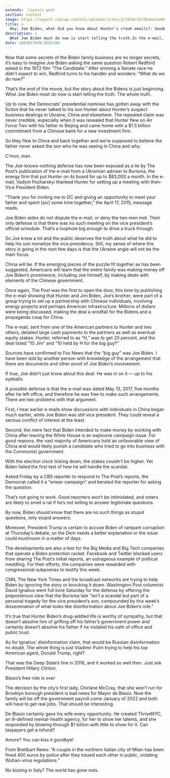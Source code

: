 ```yaml
--- 
extends: _layouts.post 
section: content 
image: https://nypost.com/wp-content/uploads/sites/2/2020/10/ObamaJoeHunter.jpg?quality=90&strip=all&w=1200 
title: > 
  Hey, Joe Biden, what did you know about Hunter’s crook emails?: Goodwin 
description: > 
  What Joe Biden must do now is start telling the truth.In the e-mail, Vadym Pozharskyi thanked Hunter for setting up a meeting with then-Vice President Biden.Joe Biden aides do not dispute the e-mail, or deny the two men met.I have been told by another person with knowledge of the arrangement that there are documents and other proof of Joe Biden’s involvement.First, I hear earlier e-mails show discussions with individuals in China began much earlier, while Joe Biden was still vice president. 
date: 1603027649.9202106 
--- 
```

Now that some secrets of the Biden family business are no longer secrets, it’s easy to imagine Joe Biden asking the same question Robert Redford asked in the 1972 film “The Candidate.” After winning a Senate race he didn’t expect to win, Redford turns to his handler and wonders: “What do we do now?”

That’s the end of the movie, but the story about the Bidens is just beginning. What Joe Biden must do now is start telling the truth. The whole truth.

Up to now, the Democrats’ presidential nominee has gotten away with the fiction that he never talked to his son Hunter about Hunter’s suspect business dealings in Ukraine, China and elsewhere. The repeated claim was never credible, especially when it was revealed that Hunter flew on Air Force Two with his father to Beijing and came home with a $1.5 billion commitment from a Chinese bank for a new investment firm.

So they flew to China and back together and we’re supposed to believe the father never asked the son who he was seeing in China and why.

C’mon, man.

The Joe-knows-nothing defense has now been exposed as a lie by The Post’s publication of the e-mail from a Ukrainian adviser to Burisma, the energy firm that put Hunter on its board for up to $83,000 a month. In the e-mail, Vadym Pozharskyi thanked Hunter for setting up a meeting with then-Vice President Biden.

“Thank you for inviting me to DC and giving an opportunity to meet your father and spent [sic] some time together,” the April 17, 2015, message reads.

Joe Biden aides do not dispute the e-mail, or deny the two men met. Their only defense is that there was no such meeting on the vice president’s official schedule. That’s a loophole big enough to drive a truck through.

So Joe knew a lot and the public deserves the truth about what he did to help his son monetize the vice presidency. Still, my sense of where this story is going in the next few days is that the Ukraine angle will not be the main focus.

China will be. If the emerging pieces of the puzzle fit together as has been suggested, Americans will learn that the entire family was making money off Joe Biden’s prominence, including Joe himself, by making deals with elements of the Chinese government.

Once again, The Post was the first to open the door, this time by publishing the e-mail showing that Hunter and Jim Biden, Joe’s brother, were part of a group trying to set up a partnership with Chinese individuals, involving energy projects and perhaps American infrastructure. Millions of dollars were being discussed, making the deal a windfall for the Bidens and a propaganda coup for China.

The e-mail, sent from one of the American partners to Hunter and two others, detailed large cash payments to the partners as well as eventual equity stakes. Hunter, referred to as “H,” was to get 20 percent, and the deal listed “10 Jim” and “10 held by H for the big guy?”

Sources have confirmed to Fox News that the “big guy” was Joe Biden. I have been told by another person with knowledge of the arrangement that there are documents and other proof of Joe Biden’s involvement.

If true, Joe didn’t just know about this deal. He was in on it — up to his eyeballs.

A possible defense is that the e-mail was dated May 13, 2017, five months after he left office, and therefore he was free to make such arrangements. There are two problems with that argument.

First, I hear earlier e-mails show discussions with individuals in China began much earlier, while Joe Biden was still vice president. They could reveal a serious conflict of interest at the least.

Second, the mere fact that Biden intended to make money by working with China after leaving the White House is an explosive campaign issue. For good reasons, the vast majority of Americans hold an unfavorable view of China and would likely punish a candidate who tried to go into business with the Communist government.

With the election clock ticking down, the stakes couldn’t be higher. Yet Biden failed the first test of how he will handle the scandal.

Asked Friday by a CBS reporter to respond to The Post’s reports, the Democrat called it a “smear campaign” and berated the reporter for asking the question.

That’s not going to work. Good reporters won’t be intimidated, and voters are likely to smell a rat if he’s not willing to answer legitimate questions.

By now, Biden should know that there are no such things as stupid questions, only stupid answers.

Moreover, President Trump is certain to accuse Biden of rampant corruption at Thursday’s debate, so the Dem needs a better explanation or the issue could mushroom in a matter of days.

The developments are also a test for the Big Media and Big Tech companies that operate a Biden protection racket. Facebook and Twitter blocked users from sharing The Post’s initial reports, an outrageous example of political meddling. For their efforts, the companies were rewarded with congressional subpoenas to testify this week.

CNN, The New York Times and the broadcast networks are trying to help Biden by ignoring the story or knocking it down. Washington Post columnist David Ignatius went full bore Saturday for the defense by offering the preposterous view that the Burisma tale “isn’t a scandal but part of a personal tragedy for the vice president’s son, compounded by this week’s dissemination of what looks like disinformation about Joe Biden’s role.”

It’s true that Hunter Biden’s drug-addled life is worthy of sympathy, but that doesn’t absolve him of grifting off his father’s government power and certainly doesn’t absolve his father if he violated his oath of office and public trust.

As for Ignatius’ disinformation claim, that would be Russian disinformation no doubt. The whole thing is just Vladimir Putin trying to help his top American agent, Donald Trump, right?

That was the Deep State’s line in 2016, and it worked so well then. Just ask President Hillary Clinton.

Blasio’s free ride is over

The decision by the city’s first lady, Chirlane McCray, that she won’t run for Brooklyn borough president is bad news for Mayor de Blasio. Now the family will be off the government payroll come January of 2022 and both will have to get real jobs. That should be interesting.

De Blasio certainly gave his wife every opportunity. He created ThriveNYC, an ill-defined mental-health agency, for her to show her talents, and she responded by blowing through $1 billion with little to show for it. Can taxpayers get a refund?

Amore? You can kiss it goodbye!

From Breitbart News: “A couple in the northern Italian city of Milan has been fined 400 euros by police after they kissed each other in public, violating Wuhan-virus regulations.”

No kissing in Italy? The world has gone nuts.